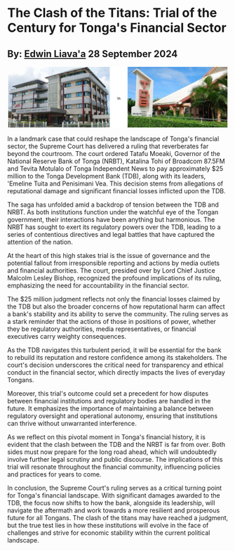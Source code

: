 #  The Clash of the Titans: Trial of the Century for Tonga's Financial Sector
## By: [Edwin Liava'a](https://github.com/EdwinLiavaa) 28 September 2024

<p align="center">
 <img width="500" src="https://github.com/EdwinLiavaa/liavaa.space/blob/main/blog/20240928/pic.png">
</p>

In a landmark case that could reshape the landscape of Tonga's financial sector, the Supreme Court has delivered a ruling that reverberates far beyond the courtroom. The court ordered Tatafu Moeaki, Governor of the National Reserve Bank of Tonga (NRBT), Katalina Tohi of Broadcom 87.5FM and Tevita Motulalo of Tonga Independent News to pay approximately $25 million to the Tonga Development Bank (TDB), along with its leaders, 'Emeline Tuita and Penisimani Vea. This decision stems from allegations of reputational damage and significant financial losses inflicted upon the TDB.

The saga has unfolded amid a backdrop of tension between the TDB and NRBT. As both institutions function under the watchful eye of the Tongan government, their interactions have been anything but harmonious. The NRBT has sought to exert its regulatory powers over the TDB, leading to a series of contentious directives and legal battles that have captured the attention of the nation.

At the heart of this high stakes trial is the issue of governance and the potential fallout from irresponsible reporting and actions by media outlets and financial authorities. The court, presided over by Lord Chief Justice Malcolm Lesley Bishop, recognized the profound implications of its ruling, emphasizing the need for accountability in the financial sector.

The $25 million judgment reflects not only the financial losses claimed by the TDB but also the broader concerns of how reputational harm can affect a bank's stability and its ability to serve the community. The ruling serves as a stark reminder that the actions of those in positions of power, whether they be regulatory authorities, media representatives, or financial executives carry weighty consequences.

As the TDB navigates this turbulent period, it will be essential for the bank to rebuild its reputation and restore confidence among its stakeholders. The court's decision underscores the critical need for transparency and ethical conduct in the financial sector, which directly impacts the lives of everyday Tongans.

Moreover, this trial's outcome could set a precedent for how disputes between financial institutions and regulatory bodies are handled in the future. It emphasizes the importance of maintaining a balance between regulatory oversight and operational autonomy, ensuring that institutions can thrive without unwarranted interference.

As we reflect on this pivotal moment in Tonga's financial history, it is evident that the clash between the TDB and the NRBT is far from over. Both sides must now prepare for the long road ahead, which will undoubtedly involve further legal scrutiny and public discourse. The implications of this trial will resonate throughout the financial community, influencing policies and practices for years to come.

In conclusion, the Supreme Court's ruling serves as a critical turning point for Tonga's financial landscape. With significant damages awarded to the TDB, the focus now shifts to how the bank, alongside its leadership, will navigate the aftermath and work towards a more resilient and prosperous future for all Tongans. The clash of the titans may have reached a judgment, but the true test lies in how these institutions will evolve in the face of challenges and strive for economic stability within the current political landscape.